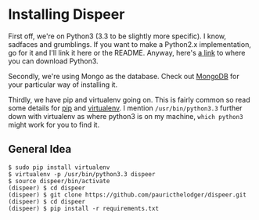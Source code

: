 # Installing Dispeer #

First off, we're on Python3 (3.3 to be slightly more specific). I know, sadfaces and grumblings. If you want to make a Python2.x implementation, go for it and I'll link it here or the README. Anyway, here's [a link](http://www.python.org/getit/) to where you can download Python3.

Secondly, we're using Mongo as the database. Check out [MongoDB](http://docs.mongodb.org/manual/installation/) for your particular way of installing it.

Thirdly, we have pip and virtualenv going on. This is fairly common so read some details for [pip](http://www.pip-installer.org/en/latest/) and [virtualenv](http://docs.python-guide.org/en/latest/dev/virtualenvs/#virtualenv). I mention `/usr/bin/python3.3` further down with virtualenv as where python3 is on my machine, `which python3` might work for you to find it.

## General Idea ##

    $ sudo pip install virtualenv
    $ virtualenv -p /usr/bin/python3.3 dispeer
    $ source dispeer/bin/activate
    (dispeer) $ cd dispeer
    (dispeer) $ git clone https://github.com/pauricthelodger/dispeer.git
    (dispeer) $ cd dispeer
    (dispeer) $ pip install -r requirements.txt
